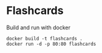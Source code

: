 # Flashcards

Build and run with docker
```
docker build -t flashcards .
docker run -d -p 80:80 flashcards
```